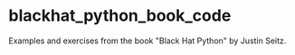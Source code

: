 # blackhat_python_book_code
Examples and exercises from the book "Black Hat Python" by Justin Seitz.
